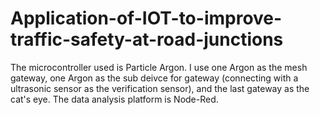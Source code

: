 # Application-of-IOT-to-improve-traffic-safety-at-road-junctions
The microcontroller used is Particle Argon. I use one Argon as the mesh gateway, one Argon as the sub deivce for gateway (connecting with a ultrasonic sensor as the verification sensor), and the last gateway as the cat's eye. The data analysis platform is Node-Red.
